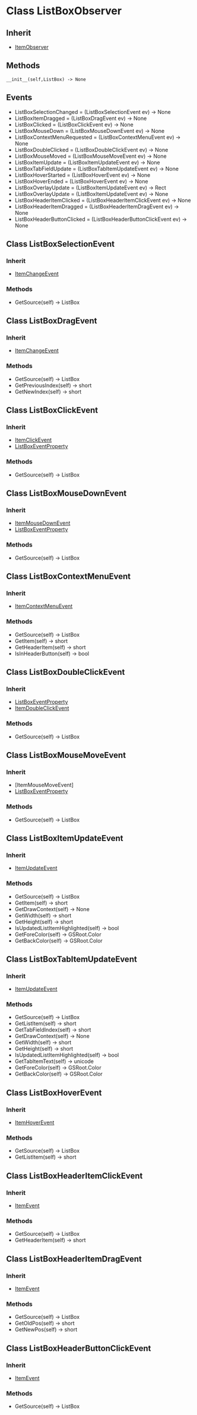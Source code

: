 # Class ListBoxObserver

## Inherit

* [ItemObserver](ItemObserver.md)

## Methods
```
__init__(self,ListBox) -> None
```

## Events

* ListBoxSelectionChanged = (ListBoxSelectionEvent ev) -> None
* ListBoxItemDragged = (ListBoxDragEvent ev) -> None
* ListBoxClicked = (ListBoxClickEvent ev) -> None
* ListBoxMouseDown = (ListBoxMouseDownEvent ev) -> None
* ListBoxContextMenuRequested = (ListBoxContextMenuEvent ev) -> None
* ListBoxDoubleClicked = (ListBoxDoubleClickEvent ev) -> None
* ListBoxMouseMoved = (ListBoxMouseMoveEvent ev) -> None
* ListBoxItemUpdate = (ListBoxItemUpdateEvent ev) -> None
* ListBoxTabFieldUpdate = (ListBoxTabItemUpdateEvent ev) -> None
* ListBoxHoverStarted = (ListBoxHoverEvent ev) -> None
* ListBoxHoverEnded = (ListBoxHoverEvent ev) -> None
* ListBoxOverlayUpdate = (ListBoxItemUpdateEvent ev) -> Rect
* ListBoxOverlayUpdate = (ListBoxItemUpdateEvent ev) -> None
* ListBoxHeaderItemClicked = (ListBoxHeaderItemClickEvent ev) -> None
* ListBoxHeaderItemDragged = (ListBoxHeaderItemDragEvent ev) -> None
* ListBoxHeaderButtonClicked = (ListBoxHeaderButtonClickEvent ev) -> None

## Class ListBoxSelectionEvent

### Inherit

* [ItemChangeEvent](ItemObserver.md)

### Methods

* GetSource(self) -> ListBox

## Class ListBoxDragEvent

### Inherit

* [ItemChangeEvent](ItemObserver.md)

### Methods

* GetSource(self) -> ListBox
* GetPreviousIndex(self) -> short
* GetNewIndex(self) -> short

## Class ListBoxClickEvent

### Inherit

* [ItemClickEvent](ItemObserver.md)
* [ListBoxEventProperty](ListBoxEventProperty.md)

### Methods

* GetSource(self) -> ListBox

## Class ListBoxMouseDownEvent

### Inherit

* [ItemMouseDownEvent](ItemObserver.md)
* [ListBoxEventProperty](ListBoxEventProperty.md)

### Methods

* GetSource(self) -> ListBox

## Class ListBoxContextMenuEvent

### Inherit

* [ItemContextMenuEvent](ItemObserver.md)

### Methods

* GetSource(self) -> ListBox
* GetItem(self) -> short
* GetHeaderItem(self) -> short
* IsInHeaderButton(self) -> bool

## Class ListBoxDoubleClickEvent

### Inherit

* [ListBoxEventProperty](ListBoxEventProperty.md)
* [ItemDoubleClickEvent](ItemObserver.md)

### Methods

* GetSource(self) -> ListBox

## Class ListBoxMouseMoveEvent

### Inherit

* [ItemMouseMoveEvent]
* [ListBoxEventProperty](ListBoxEventProperty.md)

### Methods

* GetSource(self) -> ListBox

## Class ListBoxItemUpdateEvent

### Inherit

* [ItemUpdateEvent](ItemObserver.md)

### Methods

* GetSource(self) -> ListBox
* GetItem(self) -> short
* GetDrawContext(self) -> None
* GetWidth(self) -> short
* GetHeight(self) -> short
* IsUpdatedListItemHighlighted(self) -> bool
* GetForeColor(self) -> GSRoot.Color
* GetBackColor(self) -> GSRoot.Color


## Class ListBoxTabItemUpdateEvent

### Inherit

* [ItemUpdateEvent](ItemObserver.md)

### Methods

* GetSource(self) -> ListBox
* GetListItem(self) -> short
* GetTabFieldIndex(self) -> short
* GetDrawContext(self) -> None
* GetWidth(self) -> short
* GetHeight(self) -> short
* IsUpdatedListItemHighlighted(self) -> bool
* GetTabItemText(self) -> unicode
* GetForeColor(self) -> GSRoot.Color
* GetBackColor(self) -> GSRoot.Color

## Class ListBoxHoverEvent

### Inherit

* [ItemHoverEvent](ItemObserver.md)

### Methods

* GetSource(self) -> ListBox
* GetListItem(self) -> short

## Class ListBoxHeaderItemClickEvent

### Inherit

* [ItemEvent](ItemObserver.md)

### Methods

* GetSource(self) -> ListBox
* GetHeaderItem(self) -> short

## Class ListBoxHeaderItemDragEvent

### Inherit

* [ItemEvent](ItemObserver.md)

### Methods

* GetSource(self) -> ListBox
* GetOldPos(self) -> short
* GetNewPos(self) -> short

## Class ListBoxHeaderButtonClickEvent

### Inherit

* [ItemEvent](ItemObserver.md)

### Methods

* GetSource(self) -> ListBox
